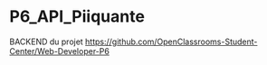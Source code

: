 # P6_API_Piiquante
BACKEND du projet https://github.com/OpenClassrooms-Student-Center/Web-Developer-P6
